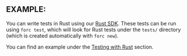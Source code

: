 
## EXAMPLE:

You can write tests in Rust using our [Rust SDK](https://github.com/FuelLabs/fuels-rs). These tests can be run using `forc test`, which will look for Rust tests under the `tests/` directory (which is created automatically with `forc new`).

You can find an example under the [Testing with Rust](../../testing/testing-with-rust.md) section.
